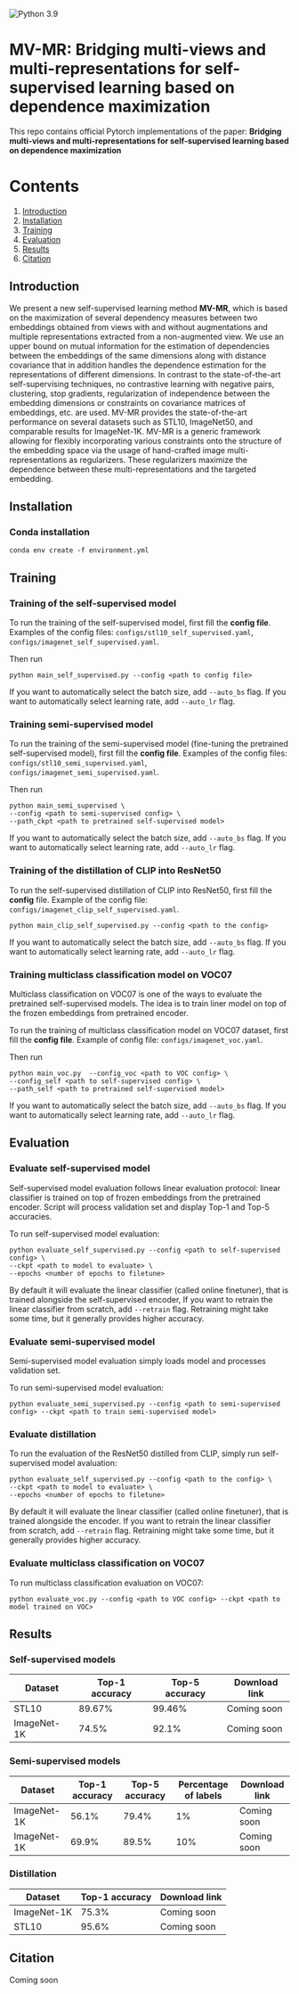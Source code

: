 ![Python 3.9](https://img.shields.io/badge/python-3.9-green.svg)

# MV-MR: Bridging multi-views and multi-representations for self-supervised learning based on dependence maximization

This repo contains official Pytorch implementations of the paper:
**Bridging multi-views and multi-representations for self-supervised learning based on dependence maximization**


# Contents
1. [Introduction](#introduction)
2. [Installation](#installation)
3. [Training](#training)
4. [Evaluation](#evaluation)
5. [Results](#results)
6. [Citation](#citation)

## Introduction

We present a new self-supervised learning method **MV-MR**, which is based on the maximization of several dependency
measures between two embeddings obtained from views with and without augmentations and multiple representations
extracted from a non-augmented view. We use an upper bound on mutual information for the estimation of dependencies
between the embeddings of the same dimensions along with distance covariance that in addition handles the dependence
estimation for the representations of different dimensions.
In contrast to the state-of-the-art self-supervising techniques, no contrastive learning with negative pairs, 
clustering, stop gradients, regularization of independence between the embedding dimensions or constraints on 
covariance matrices of embeddings, etc. are used.  MV-MR provides the state-of-the-art performance on several 
datasets such as STL10, ImageNet50, and comparable results for ImageNet-1K. MV-MR is a generic framework allowing 
for flexibly incorporating various constraints onto the structure of the embedding space via the usage of 
hand-crafted image multi-representations as regularizers. These regularizers maximize the dependence between these 
multi-representations and the targeted embedding.

## Installation

### Conda installation
```commandline
conda env create -f environment.yml
```

## Training

### Training of the self-supervised model

To run the training of the self-supervised model, first fill the **config file**. Examples of the config files: 
`configs/stl10_self_supervised.yaml`, `configs/imagenet_self_supervised.yaml`.

Then run
```commandline
python main_self_supervised.py --config <path to config file>
```

If you want to automatically select the batch size, add `--auto_bs` flag. If you want to automatically select learning 
rate, add `--auto_lr` flag.

### Training semi-supervised model

To run the training of the semi-supervised model (fine-tuning the pretrained self-supervised model), first fill the 
**config file**. Examples of the config files: `configs/stl10_semi_supervised.yaml`, 
`configs/imagenet_semi_supervised.yaml`.

Then run
```commandline
python main_semi_supervised \ 
--config <path to semi-supervised config> \ 
--path_ckpt <path to pretrained self-supervised model>
```
If you want to automatically select the batch size, add `--auto_bs` flag. If you want to automatically select learning 
rate, add `--auto_lr` flag.

### Training of the distillation of CLIP into ResNet50

To run the self-supervised distillation of CLIP into ResNet50, first fill the **config** file. Example of the 
config file: `configs/imagenet_clip_self_supervised.yaml`.

```commandline
python main_clip_self_supervised.py --config <path to the config>
```
If you want to automatically select the batch size, add `--auto_bs` flag. If you want to automatically select learning 
rate, add `--auto_lr` flag.

### Training multiclass classification model on VOC07

Multiclass classification on VOC07 is one of the ways to evaluate the pretrained self-supervised models. The idea is to 
train liner model on top of the frozen embeddings from pretrained encoder.

To run the training of multiclass classification model on VOC07 dataset, first fill the **config file**. Example of 
config file: `configs/imagenet_voc.yaml`.

Then run
```commandline
python main_voc.py  --config_voc <path to VOC config> \ 
--config_self <path to self-supervised config> \ 
--path_self <path to pretrained self-supervised model>
```

If you want to automatically select the batch size, add `--auto_bs` flag. If you want to automatically select learning 
rate, add `--auto_lr` flag.

## Evaluation

### Evaluate self-supervised model
Self-supervised model evaluation follows linear evaluation protocol: linear classifier is trained on top of frozen 
embeddings from the pretrained encoder. Script will process validation set and display Top-1 and Top-5 accuracies.

To run self-supervised model evaluation:

```commandline
python evaluate_self_supervised.py --config <path to self-supervised config> \ 
--ckpt <path to model to evaluate> \ 
--epochs <number of epochs to filetune>
```

By default it will evaluate the linear classifier (called online finetuner), that is trained alongside the self-supervised 
encoder, If you want to retrain the linear classifier from scratch, add `--retrain` flag. Retraining might take some 
time, but it generally provides higher accuracy. 

### Evaluate semi-supervised model
Semi-supervised model evaluation simply loads model and processes validation set.

To run semi-supervised model evaluation:

```commandline
python evaluate_semi_supervised.py --config <path to semi-supervised config> --ckpt <path to train semi-supervised model>
```

### Evaluate distillation
To run the evaluation of the ResNet50 distilled from CLIP, simply run self-supervised model avaluation:

```commandline
python evaluate_self_supervised.py --config <path to the config> \ 
--ckpt <path to model to evaluate> \ 
--epochs <number of epochs to filetune>
```

By default it will evaluate the linear classifier (called online finetuner), that is trained alongside the encoder.
If you want to retrain the linear classifier from scratch, add `--retrain` flag. Retraining might take some 
time, but it generally provides higher accuracy. 


### Evaluate multiclass classification on VOC07

To run multiclass classification evaluation on VOC07:

```commandline
python evaluate_voc.py --config <path to VOC config> --ckpt <path to model trained on VOC>
```

## Results

### Self-supervised models
| Dataset     | Top-1 accuracy | Top-5 accuracy | Download link |
|-------------|----------------|----------------|-------|
| STL10       | 89.67%         | 99.46%         | Coming soon |
| ImageNet-1K | 74.5%          | 92.1%          | Coming soon | 

 
### Semi-supervised models
| Dataset     | Top-1 accuracy | Top-5 accuracy | Percentage of labels | Download link |
|-------------|----------------|----------------|----------------------|--------------|
| ImageNet-1K | 56.1%          | 79.4%          | 1%                   |Coming soon    | 
| ImageNet-1K | 69.9%          | 89.5%          | 10%                  |Coming soon    | 

### Distillation
| Dataset     | Top-1 accuracy | Download link |
|-------------|----------------|----------|
| ImageNet-1K | 75.3%          |  Coming soon |
| STL10 | 95.6%| Coming soon |

## Citation
Coming soon